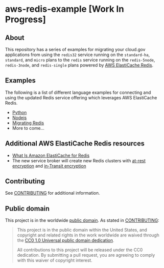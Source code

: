 # aws-redis-example [Work In Progress]

## About

This repository has a series of examples for migrating your cloud.gov applications
from using the `redis32` service running on the `standard-ha`, `standard`, and `micro` plans to the
`redis` service running on the `redis-5node`, `redis-3node`, and `redis-single` plans powered by
[AWS ElastiCache Redis](https://aws.amazon.com/elasticache/redis/).

## Examples

The following is a list of different language examples for connecting and using the updated Redis service
offering which leverages AWS ElastiCache Redis.

- [Python](./python/README.md)
- [Nodejs](./node/README.md)
- [Migrating Redis](./migrator/README.md)
- More to come...

## Additional AWS ElastiCache Redis resources

- [What Is Amazon ElastiCache for Redis](https://docs.aws.amazon.com/AmazonElastiCache/latest/red-ug/WhatIs.html)
- The new service broker will create new Redis clusters with
  [at-rest encryption](https://docs.aws.amazon.com/AmazonElastiCache/latest/red-ug/at-rest-encryption.html) and
  [in-Transit encryption](https://docs.aws.amazon.com/AmazonElastiCache/latest/red-ug/in-transit-encryption.html)

## Contributing

See [CONTRIBUTING](CONTRIBUTING.md) for additional information.

## Public domain

This project is in the worldwide [public domain](LICENSE.md). As stated in [CONTRIBUTING](CONTRIBUTING.md):

> This project is in the public domain within the United States, and copyright and related rights in the work worldwide are waived through the [CC0 1.0 Universal public domain dedication](https://creativecommons.org/publicdomain/zero/1.0/).
>
> All contributions to this project will be released under the CC0 dedication. By submitting a pull request, you are agreeing to comply with this waiver of copyright interest.
